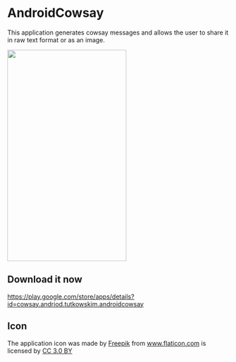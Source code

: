 # AndroidCowsay
This application generates cowsay messages and allows the user to share it in raw text format or as an image.

<img src="../master/readmeImages/CowsayActivity.png?raw=true" height="480" width="270">

## Download it now
https://play.google.com/store/apps/details?id=cowsay.andriod.tutkowskim.androidcowsay

## Icon
<div>The application icon was made by <a href="http://www.freepik.com" title="Freepik">Freepik</a> from <a href="https://www.flaticon.com/" title="Flaticon">www.flaticon.com</a> is licensed by <a href="http://creativecommons.org/licenses/by/3.0/" title="Creative Commons BY 3.0" target="_blank">CC 3.0 BY</a></div>
